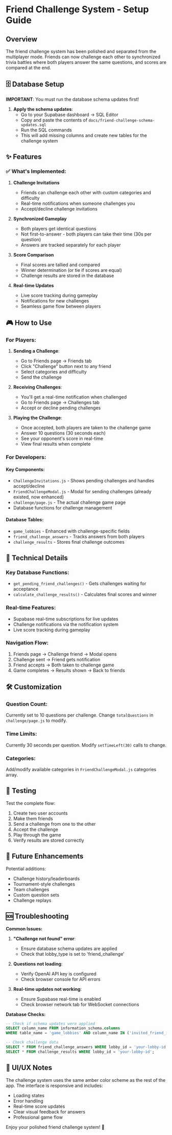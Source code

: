 # Friend Challenge System - Setup Guide

## Overview
The friend challenge system has been polished and separated from the multiplayer mode. Friends can now challenge each other to synchronized trivia battles where both players answer the same questions, and scores are compared at the end.

## 🗄️ Database Setup

**IMPORTANT**: You must run the database schema updates first!

1. **Apply the schema updates**:
   - Go to your Supabase dashboard → SQL Editor
   - Copy and paste the contents of `docs/friend-challenge-schema-updates.sql`
   - Run the SQL commands
   - This will add missing columns and create new tables for the challenge system

## ✨ Features

### ✅ What's Implemented:

1. **Challenge Invitations**
   - Friends can challenge each other with custom categories and difficulty
   - Real-time notifications when someone challenges you
   - Accept/decline challenge invitations

2. **Synchronized Gameplay**
   - Both players get identical questions
   - Not first-to-answer - both players can take their time (30s per question)
   - Answers are tracked separately for each player

3. **Score Comparison**
   - Final scores are tallied and compared
   - Winner determination (or tie if scores are equal)
   - Challenge results are stored in the database

4. **Real-time Updates**
   - Live score tracking during gameplay
   - Notifications for new challenges
   - Seamless game flow between players

## 🎮 How to Use

### For Players:

1. **Sending a Challenge**:
   - Go to Friends page → Friends tab
   - Click "Challenge" button next to any friend
   - Select categories and difficulty
   - Send the challenge

2. **Receiving Challenges**:
   - You'll get a real-time notification when challenged
   - Go to Friends page → Challenges tab
   - Accept or decline pending challenges

3. **Playing the Challenge**:
   - Once accepted, both players are taken to the challenge game
   - Answer 10 questions (30 seconds each)
   - See your opponent's score in real-time
   - View final results when complete

### For Developers:

#### Key Components:
- `ChallengeInvitations.js` - Shows pending challenges and handles accept/decline
- `FriendChallengeModal.js` - Modal for sending challenges (already existed, now enhanced)
- `challenge/page.js` - The actual challenge game page
- Database functions for challenge management

#### Database Tables:
- `game_lobbies` - Enhanced with challenge-specific fields
- `friend_challenge_answers` - Tracks answers from both players
- `challenge_results` - Stores final challenge outcomes

## 🔧 Technical Details

### Key Database Functions:
- `get_pending_friend_challenges()` - Gets challenges waiting for acceptance
- `calculate_challenge_results()` - Calculates final scores and winner

### Real-time Features:
- Supabase real-time subscriptions for live updates
- Challenge notifications via the notification system
- Live score tracking during gameplay

### Navigation Flow:
1. Friends page → Challenge friend → Modal opens
2. Challenge sent → Friend gets notification
3. Friend accepts → Both taken to challenge game
4. Game completes → Results shown → Back to friends

## 🛠️ Customization

### Question Count:
Currently set to 10 questions per challenge. Change `totalQuestions` in `challenge/page.js` to modify.

### Time Limits:
Currently 30 seconds per question. Modify `setTimeLeft(30)` calls to change.

### Categories:
Add/modify available categories in `FriendChallengeModal.js` categories array.

## 🐛 Testing

Test the complete flow:
1. Create two user accounts
2. Make them friends
3. Send a challenge from one to the other
4. Accept the challenge
5. Play through the game
6. Verify results are stored correctly

## 🔮 Future Enhancements

Potential additions:
- Challenge history/leaderboards
- Tournament-style challenges
- Team challenges
- Custom question sets
- Challenge replays

## 🆘 Troubleshooting

**Common Issues:**

1. **"Challenge not found" error**:
   - Ensure database schema updates are applied
   - Check that lobby_type is set to 'friend_challenge'

2. **Questions not loading**:
   - Verify OpenAI API key is configured
   - Check browser console for API errors

3. **Real-time updates not working**:
   - Ensure Supabase real-time is enabled
   - Check browser network tab for WebSocket connections

**Database Checks:**
```sql
-- Check if schema updates were applied
SELECT column_name FROM information_schema.columns 
WHERE table_name = 'game_lobbies' AND column_name IN ('invited_friend_id', 'categories', 'difficulty', 'lobby_type');

-- Check challenge data
SELECT * FROM friend_challenge_answers WHERE lobby_id = 'your-lobby-id';
SELECT * FROM challenge_results WHERE lobby_id = 'your-lobby-id';
```

## 📱 UI/UX Notes

The challenge system uses the same amber color scheme as the rest of the app. The interface is responsive and includes:
- Loading states
- Error handling
- Real-time score updates
- Clear visual feedback for answers
- Professional game flow

Enjoy your polished friend challenge system! 🎉 